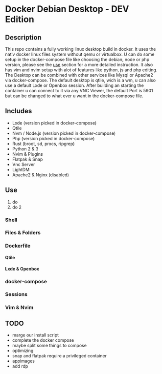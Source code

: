 # Docker Debian Desktop - DEV Edition

## Description

This repo contains a fully working linux desktop build in docker.
It uses the nativ docker linux files system without qemu or virtualbox.
U can do some setup in the docker-compose file like choosing the debian, node or php version,
please see the [use](#Use) section for a more detailed instruction.
It also has vim and nvim setup with alot of features like python, js and php editing.
The Desktop can be combined with other services like Mysql or Apache2 via docker-compose.
The default desktop is qtile, wich is a wm, u can also use a default Lxde or Openbox session.
After building an starting the container u can connect to it via any VNC Viewer,
the default Port is 5901 but can be changed to what ever u want in the docker-compose file.

## Includes

- Lxde (version picked in docker-compose)
- Qtile
- Nvm / Node.js (version picked in docker-compose)
- Php (version picked in docker-compose)
- Rust (broot, sd, procs, ripgrep)
- Python 2 & 3
- Nvim & Plugins
- Flatpak & Snap
- Vnc Server
- LightDM
- Apache2 & Nginx (disabled)

## Use

1. do
2. do 2

### Shell

### Files & Folders

### Dockerfile

#### Qtile

#### Lxde & Openbox

### docker-compose

### Sessions

### Vim & Nvim

## TODO

- marge our install script
- complete the docker compose
- maybe split some things to compose
- optimizing
- snap and flatpak require a privileged container
- appimages
- add rdp
